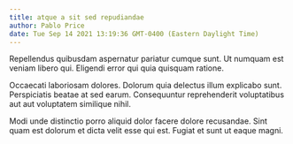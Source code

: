 ```yaml
---
title: atque a sit sed repudiandae
author: Pablo Price
date: Tue Sep 14 2021 13:19:36 GMT-0400 (Eastern Daylight Time)
---
```

Repellendus quibusdam aspernatur pariatur cumque sunt. Ut numquam est veniam libero qui. Eligendi error qui quia quisquam ratione.

 Occaecati laboriosam dolores. Dolorum quia delectus illum explicabo sunt. Perspiciatis beatae at sed earum. Consequuntur reprehenderit voluptatibus aut aut voluptatem similique nihil.

 Modi unde distinctio porro aliquid dolor facere dolore recusandae. Sint quam est dolorum et dicta velit esse qui est. Fugiat et sunt ut eaque magni.